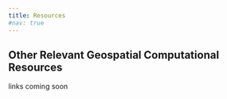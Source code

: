```yaml
---
title: Resources
#nav: true
---
```


## Other Relevant Geospatial Computational Resources

links coming soon

<!--
earth_ml
Coursera Opportunities
Pangeo
[SCINet Website](https://scinet.usda.gov/)
-->
